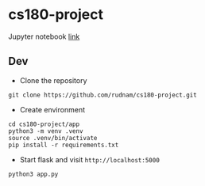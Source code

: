 # cs180-project

Jupyter notebook [link](https://colab.research.google.com/drive/1ZINpKCB4fgwIflOegEl8fXuPwnB5cwal?usp=sharing&authuser=1#scrollTo=XBLhtzz22Xw_)

## Dev

- Clone the repository
```console
git clone https://github.com/rudnam/cs180-project.git
```
- Create environment
```console
cd cs180-project/app
python3 -m venv .venv
source .venv/bin/activate
pip install -r requirements.txt
```

- Start flask and visit `http://localhost:5000`
```console
python3 app.py
```

